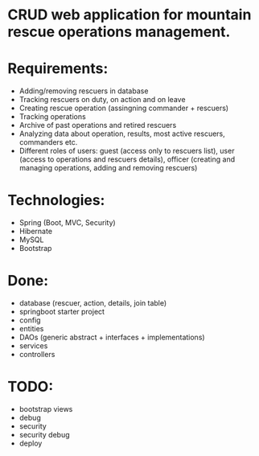 # CRUD web application for mountain rescue operations management.

# Requirements:
- Adding/removing rescuers in database
- Tracking rescuers on duty, on action and on leave
- Creating rescue operation (assingning commander + rescuers)
- Tracking operations
- Archive of past operations and retired rescuers
- Analyzing data about operation, results, most active rescuers, commanders etc.
- Different roles of users: guest (access only to rescuers list), user (access to operations and rescuers details), officer (creating and managing operations, adding and removing rescuers)

# Technologies:
- Spring (Boot, MVC, Security)
- Hibernate
- MySQL
- Bootstrap

# Done:
- database (rescuer, action, details, join table)
- springboot starter project
- config
- entities
- DAOs (generic abstract + interfaces + implementations)
- services
- controllers

# TODO:
- bootstrap views
- debug
- security
- security debug
- deploy
